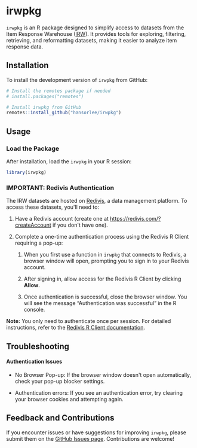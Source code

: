 
# irwpkg

`irwpkg` is an R package designed to simplify access to datasets from
the Item Response Warehouse ([IRW](https://datapages.github.io/irw/)).
It provides tools for exploring, filtering, retrieving, and reformatting
datasets, making it easier to analyze item response data.

## Installation
To install the development version of `irwpkg` from GitHub:
``` r
# Install the remotes package if needed
# install.packages("remotes")

# Install irwpkg from GitHub
remotes::install_github("hansorlee/irwpkg")
```

## Usage

### Load the Package
After installation, load the `irwpkg` in your R session:
``` r
library(irwpkg)
```

### IMPORTANT: Redivis Authentication

The IRW datasets are hosted on [Redivis](https://redivis.com), a data management platform. To access these datasets, you'll need to:

1. Have a Redivis account (create one at <https://redivis.com/?createAccount>  if you don't have one).
2. Complete a one-time authentication process using the Redivis R Client requiring a pop-up:
   
   1. When you first use a function in `irwpkg` that connects to Redivis, a browser window will open, prompting you to sign in to your Redivis account.
   
   2. After signing in, allow access for the Redivis R Client by clicking **Allow**.
   
   3. Once authentication is successful, close the browser window. You will see the message “Authentication was successful” in the R console.

**Note:** You only need to authenticate once per session. For detailed instructions, refer to the [Redivis R Client documentation](https://apidocs.redivis.com/client-libraries/redivis-r/getting-started).


## Troubleshooting

#### Authentication Issues
- No Browser Pop-up:
If the browser window doesn't open automatically, check your pop-up blocker settings.

- Authentication errors:
If you see an authentication error, try clearing your browser cookies and attempting again.

## Feedback and Contributions
If you encounter issues or have suggestions for improving `irwpkg`, please submit them on the [GitHub Issues page](https://github.com/hansorlee/irwpkg/issues). Contributions are welcome!

